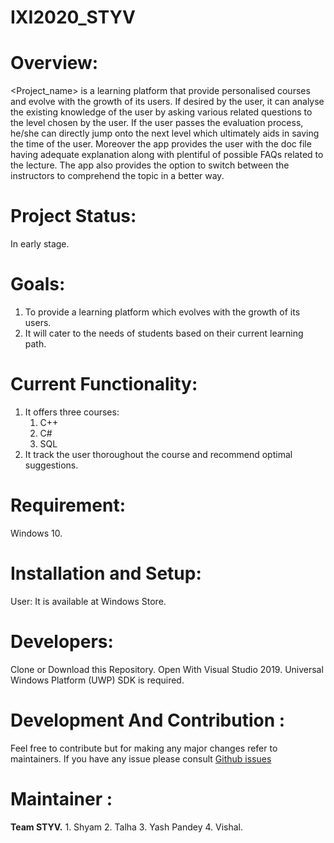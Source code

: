 # IXI2020_STYV
# Overview:
<Project_name> is a learning platform that provide personalised courses and evolve with the growth of its users. If desired by the user, it can analyse the existing knowledge of the user by asking various related questions to the level chosen by the user. If the user passes the evaluation process, he/she can directly jump onto the next level which ultimately aids in saving the time of the user. Moreover the app provides the user with the doc file having adequate explanation along with plentiful of possible FAQs related to the lecture. The app also provides the option to switch between the instructors to comprehend the topic in a better way. 
# Project Status: 
In early stage.
# Goals: 
1. To provide a learning platform which evolves with the growth of its users.
2. It will cater to the needs of students based on their current learning path.
# Current Functionality: 
1. It offers three courses:
    1. C++ 
    2. C# 
    3. SQL
2. It track the user thoroughout the course and recommend optimal suggestions.         
# Requirement:
Windows 10.
# Installation and Setup:
User: It is available at Windows Store.
# Developers: 
  Clone or Download this Repository.
  Open With Visual Studio 2019.
  Universal Windows Platform (UWP) SDK is required.
  # Development And Contribution :
  Feel free to contribute but for making any major changes refer to maintainers.
  If you have any issue please consult [Github issues](https://github.com/Microsoft/StoreBroker/issues)
  # Maintainer :
  **Team STYV.**
      1. Shyam
      2. Talha
      3. Yash Pandey
      4. Vishal.
